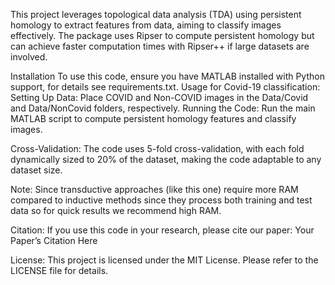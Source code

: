 
This project leverages topological data analysis (TDA) using persistent homology to extract features from data, aiming to classify images effectively. The package uses Ripser to compute persistent homology but can achieve faster computation times with Ripser++ if large datasets are involved.

Installation
To use this code, ensure you have MATLAB installed with Python support, for details see requirements.txt.
Usage for Covid-19 classification: Setting Up Data: Place COVID and Non-COVID images in the Data/Covid and Data/NonCovid folders, respectively.
Running the Code: Run the main MATLAB script to compute persistent homology features and classify images.

Cross-Validation: The code uses 5-fold cross-validation, with each fold dynamically sized to 20% of the dataset, making the code adaptable to any dataset size. 

Note: Since transductive approaches (like this one) require more RAM compared to inductive methods since they process both training and test data so for quick results we recommend high RAM.

Citation: If you use this code in your research, please cite our paper:
Your Paper’s Citation Here

License: This project is licensed under the MIT License. Please refer to the LICENSE file for details.
